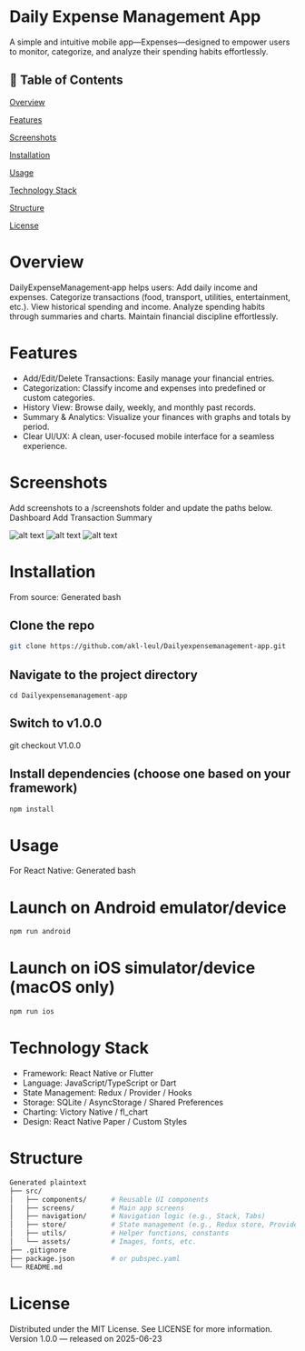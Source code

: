 # Daily Expense Management App

A simple and intuitive mobile app—Expenses—designed to empower users to monitor, categorize, and analyze their spending habits effortlessly.

## 📌 Table of Contents

[Overview](#overview)

[Features](#features)

[Screenshots](#screenshots)

[Installation](#installation)

[Usage](#usage)

[Technology Stack](#technology-stack)

[Structure](#structure) 

[License](#license)


# Overview
DailyExpenseManagement‑app helps users:
Add daily income and expenses.
Categorize transactions (food, transport, utilities, entertainment, etc.).
View historical spending and income.
Analyze spending habits through summaries and charts.
Maintain financial discipline effortlessly.


# Features
- Add/Edit/Delete Transactions: Easily manage your financial entries.
- Categorization: Classify income and expenses into predefined or custom categories.
- History View: Browse daily, weekly, and monthly past records.
- Summary & Analytics: Visualize your finances with graphs and totals by period.
- Clear UI/UX: A clean, user-focused mobile interface for a seamless experience.

# Screenshots
Add screenshots to a /screenshots folder and update the paths below.
Dashboard	Add Transaction	Summary

![alt text](src/assets/images/)
![alt text](screenshots/add-transaction.png)
![alt text](screenshots/summary.png)

# Installation
From source:
Generated bash
## Clone the repo
```bash
git clone https://github.com/akl-leul/Dailyexpensemanagement-app.git
```
## Navigate to the project directory

```cd
cd Dailyexpensemanagement-app
```

## Switch to v1.0.0
git checkout V1.0.0

## Install dependencies (choose one based on your framework)

```bash
npm install
```


# Usage
For React Native:
Generated bash
# Launch on Android emulator/device

```bash
npm run android
```

# Launch on iOS simulator/device (macOS only)

```bash
npm run ios
```

# Technology Stack
- Framework: React Native or Flutter
- Language: JavaScript/TypeScript or Dart
- State Management: Redux / Provider / Hooks
- Storage: SQLite / AsyncStorage / Shared Preferences
- Charting: Victory Native / fl_chart
- Design: React Native Paper / Custom Styles

# Structure
```bash
Generated plaintext
├── src/
│   ├── components/      # Reusable UI components
│   ├── screens/         # Main app screens
│   ├── navigation/      # Navigation logic (e.g., Stack, Tabs)
│   ├── store/           # State management (e.g., Redux store, Providers)
│   ├── utils/           # Helper functions, constants
│   └── assets/          # Images, fonts, etc.
├── .gitignore
├── package.json         # or pubspec.yaml
└── README.md
```

 
# License
Distributed under the MIT License. See LICENSE for more information.
Version 1.0.0 — released on 2025-06-23

